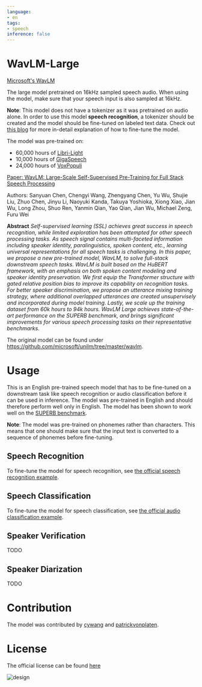 ```yaml
---
language:
- en
tags:
- speech
inference: false
---
```


# WavLM-Large

[Microsoft's WavLM](https://github.com/microsoft/unilm/tree/master/wavlm)

The large model pretrained on 16kHz sampled speech audio. When using the model, make sure that your speech input is also sampled at 16kHz. 

**Note**: This model does not have a tokenizer as it was pretrained on audio alone. In order to use this model **speech recognition**, a tokenizer should be created and the model should be fine-tuned on labeled text data. Check out [this blog](https://huggingface.co/blog/fine-tune-wav2vec2-english) for more in-detail explanation of how to fine-tune the model.

The model was pre-trained on:

- 60,000 hours of [Libri-Light](https://arxiv.org/abs/1912.07875)
- 10,000 hours of [GigaSpeech](https://arxiv.org/abs/2106.06909)
- 24,000 hours of [VoxPopuli](https://arxiv.org/abs/2101.00390)

[Paper: WavLM: Large-Scale Self-Supervised Pre-Training for Full Stack Speech Processing](https://arxiv.org/abs/2110.13900)

Authors: Sanyuan Chen, Chengyi Wang, Zhengyang Chen, Yu Wu, Shujie Liu, Zhuo Chen, Jinyu Li, Naoyuki Kanda, Takuya Yoshioka, Xiong Xiao, Jian Wu, Long Zhou, Shuo Ren, Yanmin Qian, Yao Qian, Jian Wu, Michael Zeng, Furu Wei

**Abstract**
*Self-supervised learning (SSL) achieves great success in speech recognition, while limited exploration has been attempted for other speech processing tasks. As speech signal contains multi-faceted information including speaker identity, paralinguistics, spoken content, etc., learning universal representations for all speech tasks is challenging. In this paper, we propose a new pre-trained model, WavLM, to solve full-stack downstream speech tasks. WavLM is built based on the HuBERT framework, with an emphasis on both spoken content modeling and speaker identity preservation. We first equip the Transformer structure with gated relative position bias to improve its capability on recognition tasks. For better speaker discrimination, we propose an utterance mixing training strategy, where additional overlapped utterances are created unsupervisely and incorporated during model training. Lastly, we scale up the training dataset from 60k hours to 94k hours. WavLM Large achieves state-of-the-art performance on the SUPERB benchmark, and brings significant improvements for various speech processing tasks on their representative benchmarks.*

The original model can be found under https://github.com/microsoft/unilm/tree/master/wavlm.

# Usage

This is an English pre-trained speech model that has to be fine-tuned on a downstream task like speech recognition or audio classification before it can be 
used in inference. The model was pre-trained in English and should therefore perform well only in English. The model has been shown to work well on the [SUPERB benchmark](https://superbbenchmark.org/).

**Note**: The model was pre-trained on phonemes rather than characters. This means that one should make sure that the input text is converted to a sequence 
of phonemes before fine-tuning.

## Speech Recognition

To fine-tune the model for speech recognition, see [the official speech recognition example](https://github.com/huggingface/transformers/tree/master/examples/pytorch/speech-recognition).

## Speech Classification

To fine-tune the model for speech classification, see [the official audio classification example](https://github.com/huggingface/transformers/tree/master/examples/pytorch/audio-classification).

## Speaker Verification

TODO

## Speaker Diarization

TODO

# Contribution

The model was contributed by [cywang](https://huggingface.co/cywang) and [patrickvonplaten](https://huggingface.co/patrickvonplaten).

# License

The official license can be found [here](https://github.com/microsoft/UniSpeech/blob/main/LICENSE)

![design](https://raw.githubusercontent.com/patrickvonplaten/scientific_images/master/wavlm.png)